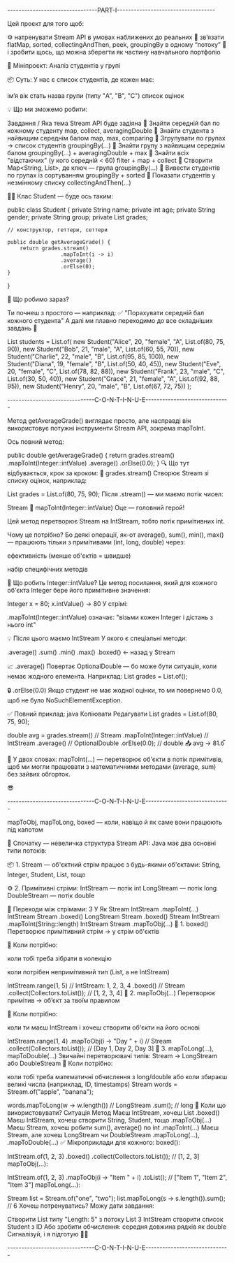 --------------------------------PART-I-----------------------------------

Цей проєкт для того щоб:

⚙️ натренувати Stream API в умовах наближених до реальних
🧠 зв’язати flatMap, sorted, collectingAndThen, peek, groupingBy в одному “потоку”
💼 і зробити щось, що можна зберегти як частину навчального портфоліо

🎯 Мініпроєкт: Аналіз студентів у групі

📦 Суть:
У нас є список студентів, де кожен має:

ім’я
вік
стать
назва групи (типу "A", "B", "C")
список оцінок

💡 Що ми зможемо робити:

Завдання / Яка тема Stream API буде задіяна
🔹 Знайти середній бал по кожному студенту	map, collect, averagingDouble
🔹 Знайти студента з найвищим середнім балом	map, max, comparing
🔹 Згрупувати по групах → список студентів	groupingBy(...)
🔹 Знайти групу з найвищим середнім балом	groupingBy(...) + averagingDouble + max
🔹 Знайти всіх "відстаючих" (у кого середній < 60)	filter + map + collect
🔹 Створити Map<String, List<Student>>, де ключ — група	groupingBy(...)
🔹 Вивести студентів по групах із сортуванням	groupingBy + sorted
🔹 Показати студентів у незмінному списку	collectingAndThen(...)

👨‍🎓 Клас Student — буде ось таким:

public class Student {
private String name;
private int age;
private String gender;
private String group;
private List<Integer> grades;

    // конструктор, геттери, сеттери

    public double getAverageGrade() {
        return grades.stream()
                     .mapToInt(i -> i)
                     .average()
                     .orElse(0);
    }
}

🔧 Що робимо зараз?

Ти почнеш з простого — наприклад: ✅ "Порахувати середній бал кожного студента"
А далі ми плавно переходимо до все складніших завдань 🧗

List<Student> students = List.of(
new Student("Alice", 20, "female", "A", List.of(80, 75, 90)),
new Student("Bob", 21, "male", "A", List.of(60, 55, 70)),
new Student("Charlie", 22, "male", "B", List.of(95, 85, 100)),
new Student("Diana", 19, "female", "B", List.of(50, 40, 45)),
new Student("Eve", 20, "female", "C", List.of(78, 82, 88)),
new Student("Frank", 23, "male", "C", List.of(30, 50, 40)),
new Student("Grace", 21, "female", "A", List.of(92, 88, 95)),
new Student("Henry", 20, "male", "B", List.of(67, 72, 75))
);

-------------------------------C-O-N-T-I-N-U-E------------------------------

Метод getAverageGrade() виглядає просто, але насправді він використовує 
потужні інструменти Stream API, зокрема mapToInt.

Ось повний метод:

public double getAverageGrade() {
return grades.stream()
.mapToInt(Integer::intValue)
.average()
.orElse(0.0);
}
🔍 Що тут відбувається, крок за кроком:
🧱 grades.stream()
Створює Stream<Integer> зі списку оцінок, наприклад:

List<Integer> grades = List.of(80, 75, 90);
Після .stream() — ми маємо потік чисел:

Stream<Integer>
🔧 mapToInt(Integer::intValue)
Оце — головний герой!

Цей метод перетворює Stream<Integer> на IntStream, 
тобто потік примітивних int.

Чому це потрібно?
Бо деякі операції, як-от average(), sum(), min(), 
max() — працюють тільки з примітивами (int, long, double) через:

ефективність (менше об'єктів = швидше)

набір специфічних методів

📌 Що робить Integer::intValue?
Це метод посилання, який для кожного об'єкта Integer 
бере його примітивне значення:

Integer x = 80;
x.intValue() → 80
У стрімі:

.mapToInt(Integer::intValue)
означає: "візьми кожен Integer і дістань з нього int"

💡 Після цього маємо IntStream
У якого є спеціальні методи:

.average()
.sum()
.min()
.max()
.boxed() ← назад у Stream<Integer>

📈 .average()
Повертає OptionalDouble — бо може бути ситуація, 
коли немає жодного елемента.
Наприклад: List<Integer> grades = List.of();

🔒 .orElse(0.0)
Якщо студент не має жодної оцінки, 
то ми повернемо 0.0, щоб не було NoSuchElementException.

✅ Повний приклад:
java
Копіювати
Редагувати
List<Integer> grades = List.of(80, 75, 90);

double avg = grades.stream()          // Stream<Integer>
.mapToInt(Integer::intValue) // IntStream
.average()                   // OptionalDouble
.orElse(0.0);                // double
📤 avg → 81.6̅

🎯 У двох словах:
mapToInt(...) — перетворює об'єкти в потік примітивів, 
щоб ми могли працювати з математичними методами 
(average, sum) без зайвих обгорток.



😎

-------------------------------C-O-N-T-I-N-U-E------------------------------

mapToObj, mapToLong, boxed — коли,
навіщо й як саме вони працюють під капотом

🧠 Спочатку — невеличка структура Stream API:
Java має два основні типи потоків:

📦 1. Stream<T> — об'єктний стрім
працює з будь-якими об'єктами: String, Integer, Student, List<T>, тощо

⚙ 2. Примітивні стріми:
IntStream — потік int
LongStream — потік long
DoubleStream — потік double

🔄 Переходи між стрімами:
З	У	Як
Stream<Integer>	IntStream	.mapToInt(...)
IntStream	Stream<Integer>	.boxed()
LongStream	Stream<Long>	.boxed()
Stream<String>	IntStream	.mapToInt(String::length)
IntStream	Stream<String>	.mapToObj(...)
🔧 1. boxed()
Перетворює примітивний стрім → у стрім об'єктів

📌 Коли потрібно:

коли тобі треба зібрати в колекцію

коли потрібен непримітивний тип (List<Integer>, а не IntStream)

IntStream.range(1, 5)         // IntStream: 1, 2, 3, 4
.boxed()             // Stream<Integer>
.collect(Collectors.toList());  // [1, 2, 3, 4]
🔧 2. mapToObj(...)
Перетворює примітив → об’єкт за твоїм правилом

📌 Коли потрібно:

коли ти маєш IntStream і хочеш створити об'єкти на його основі

IntStream.range(1, 4)
.mapToObj(i -> "Day " + i)  // Stream<String>
.collect(Collectors.toList());
// [Day 1, Day 2, Day 3]
🔧 3. mapToLong(...), mapToDouble(...)
Звичайні перетворювачі типів:
Stream<T> → LongStream або DoubleStream
📌 Коли потрібно:

коли тобі треба математичні обчислення з long/double
або коли збираєш великі числа (наприклад, ID, timestamps)
Stream<String> words = Stream.of("apple", "banana");

words.mapToLong(w -> w.length())  // LongStream
.sum();                      // long
🧩 Коли що використовувати?
Ситуація	Метод
Маєш IntStream, хочеш List<Integer>	.boxed()
Маєш IntStream, хочеш створити String, Student, тощо	.mapToObj(...)
Маєш Stream<T>, хочеш робити sum(), average() по int	.mapToInt(...)
Маєш Stream<T>, але хочеш LongStream чи DoubleStream	.mapToLong(...), 
.mapToDouble(...)
✅ Мікроприклади для кожного:
boxed():

IntStream.of(1, 2, 3)
.boxed()
.collect(Collectors.toList()); // [1, 2, 3]
mapToObj(...):

IntStream.of(1, 2, 3)
.mapToObj(i -> "Item " + i)
.toList(); // ["Item 1", "Item 2", "Item 3"]
mapToLong(...):

Stream<String> list = Stream.of("one", "two");
list.mapToLong(s -> s.length()).sum(); // 6
Хочеш потренуватись?
Можу дати завдання:

Створити List<String> типу "Length: 5" з потоку List<Integer>
З IntStream створити список Student з ID
Або зробити обчислення: середня довжина рядків як double
Сигналізуй, і я підготую 💪😉

-------------------------------C-O-N-T-I-N-U-E------------------------------



